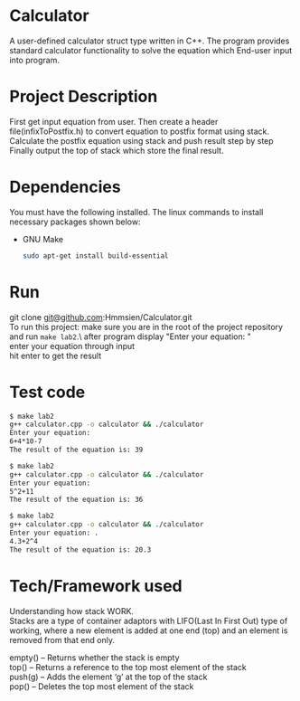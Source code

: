 # Calculator
A user-defined calculator struct type written in C++. The program provides standard calculator functionality to solve the equation which End-user input into program.

# Project Description
First get input equation from user. Then create a header file(infixToPostfix.h) to convert equation to postfix format using stack.\
Calculate the postfix equation using stack and push result step by step\
Finally output the top of stack which store the final result.

# Dependencies 

You must have the following installed. The linux commands to install necessary packages shown below: 

* GNU Make
  ```sh
  sudo apt-get install build-essential
  ```

# Run
git clone git@github.com:Hmmsien/Calculator.git\
To run this project: make sure you are in the root of the project repository and run `make lab2`.\ 
after program display "Enter your equation: "\
enter your equation through input\
hit enter to get the result

# Test code
```sh
$ make lab2
g++ calculator.cpp -o calculator && ./calculator
Enter your equation: 
6+4*10-7
The result of the equation is: 39
```
```sh
$ make lab2
g++ calculator.cpp -o calculator && ./calculator
Enter your equation:
5^2+11
The result of the equation is: 36
```
```sh
$ make lab2
g++ calculator.cpp -o calculator && ./calculator
Enter your equation: . 
4.3+2^4
The result of the equation is: 20.3
```

# Tech/Framework used
Understanding how stack WORK.\
Stacks are a type of container adaptors with LIFO(Last In First Out) type of working, where a new element is added at one end (top) and an element is removed from that end only. 

empty() – Returns whether the stack is empty\
top() – Returns a reference to the top most element of the stack \
push(g) – Adds the element ‘g’ at the top of the stack\
pop() – Deletes the top most element of the stack 

